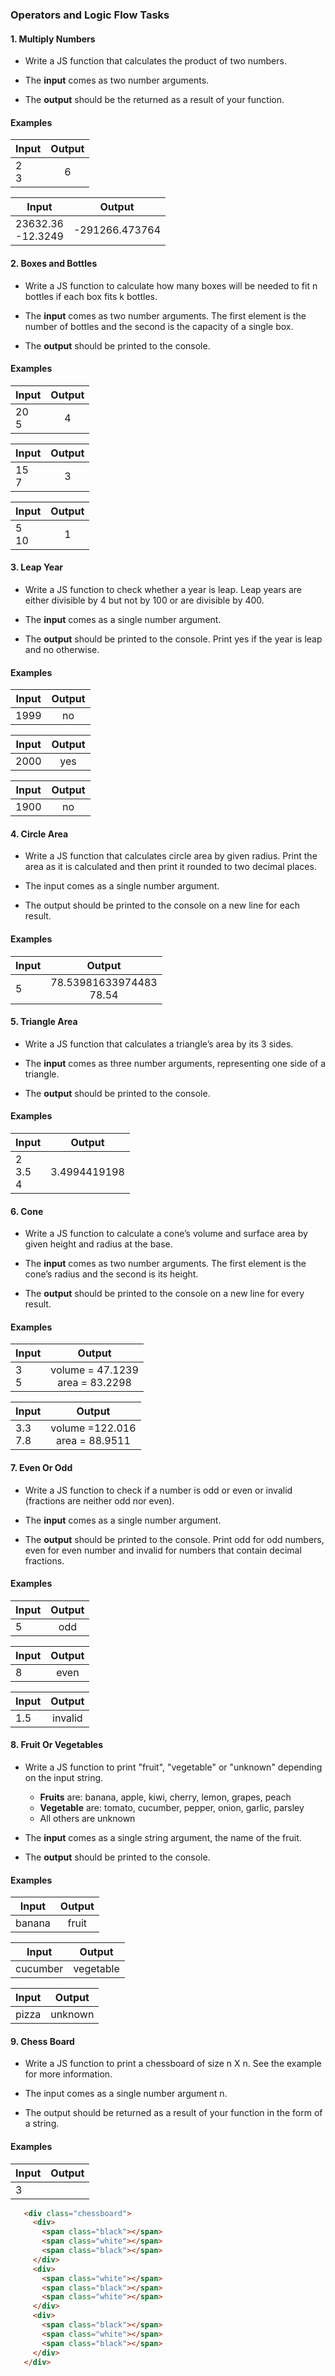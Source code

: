 ### Operators and Logic Flow Tasks

#### 1. Multiply Numbers

* Write a JS function that calculates the product of two numbers.

* The <b>input</b> comes as two number arguments.

* The <b>output</b> should be the returned as a result of your function.

#### Examples

| Input      | Output        |
| -----------|:-------------:|
| 2<br>3 |6|  

| Input      | Output        |
| -----------|:-------------:|
| 23632.36 <br> -12.3249 |-291266.473764|  

#### 2. Boxes and Bottles

* Write a JS function to calculate how many boxes will be needed to fit n bottles if each box fits k bottles.

* The <b>input</b> comes as two number arguments. The first element is the number of bottles and the second is the capacity of a single box.

* The <b>output</b> should be printed to the console.

#### Examples

| Input      | Output        |
| -----------|:-------------:|
| 20<br>5 |4|  

| Input      | Output        |
| -----------|:-------------:|
| 15 <br> 7 |3|  

| Input      | Output        |
| -----------|:-------------:|
| 5 <br> 10 |1|  

#### 3. Leap Year

* Write a JS function to check whether a year is leap. Leap years are either divisible by 4 but not by 100 or are divisible by 400.

* The <b>input</b> comes as a single number argument.

* The <b>output</b> should be printed to the console. Print yes if the year is leap and no otherwise.

#### Examples

| Input      | Output        |
| -----------|:-------------:|
| 1999|no|  

| Input      | Output        |
| -----------|:-------------:|
| 2000|yes|  

| Input      | Output        |
| -----------|:-------------:|
| 1900|no|  

#### 4. Circle Area

* Write a JS function that calculates circle area by given radius. Print the area as it is calculated and then print it rounded to two decimal places.

* The input comes as a single number argument.

* The output should be printed to the console on a new line for each result.

#### Examples

 Input      | Output        |
| -----------|:-------------:|
| 5 | 78.53981633974483<br>78.54| 

#### 5. Triangle Area

* Write a JS function that calculates a triangle’s area by its 3 sides.

* The <b>input</b> comes as three number arguments, representing one side of a triangle.

* The <b>output</b> should be printed to the console.

#### Examples

 Input      | Output        |
| -----------|:-------------:|
| 2<br>3.5<br> 4 | 3.4994419198| 

#### 6. Cone

* Write a JS function to calculate a cone’s volume and surface area by given height and radius at the base.

* The <b>input</b> comes as two number arguments. The first element is the cone’s radius and the second is its height.

* The <b>output</b> should be printed to the console on a new line for every result.

#### Examples

 Input      | Output        |
| -----------|:-------------:|
| 3<br>5<br> | volume = 47.1239<br>area = 83.2298| 

 Input      | Output        |
| -----------|:-------------:|
| 3.3<br>7.8<br> | volume =122.016 <br>area = 88.9511|

#### 7. Even Or Odd 
* Write a JS function to check if a number is odd or even or invalid (fractions are neither odd nor even).

* The <b>input</b> comes as a single number argument.

* The <b>output</b> should be printed to the console. Print odd for odd numbers, even for even number and invalid for numbers that contain decimal fractions.

#### Examples

 Input      | Output        |
| -----------|:-------------:|
| 5 | odd| 

 Input      | Output        |
| -----------|:-------------:|
| 8 | even| 

 Input      | Output        |
| -----------|:-------------:|
| 1.5 | invalid| 

#### 8. Fruit Or  Vegetables
* Write a JS function to print "fruit", "vegetable" or "unknown" depending on the input string.
  * <b>Fruits</b> are: banana, apple, kiwi, cherry, lemon, grapes, peach
  * <b>Vegetable</b> are: tomato, cucumber, pepper, onion, garlic, parsley
  * All others are unknown

* The <b>input</b> comes as a single string argument, the name of the fruit.

* The <b>output</b> should be printed to the console.

#### Examples

 Input      | Output        |
| -----------|:-------------:|
| banana | fruit| 

 Input      | Output        |
| -----------|:-------------:|
| cucumber| vegetable| 

 Input      | Output        |
| -----------|:-------------:|
| pizza | unknown| 

#### 9. Chess Board
* Write a JS function to print a chessboard of size n X n. See the example for more information.
  
* The input comes as a single number argument n.
 
* The output should be returned as a result of your function in the form of a string.

#### Examples 

 Input      | Output        |
| -----------|:-------------:|
|3  | | 

```html 
   <div class="chessboard">
     <div>
       <span class="black"></span>
       <span class="white"></span>
       <span class="black"></span>
     </div>
     <div>
       <span class="white"></span>
       <span class="black"></span>
       <span class="white"></span>
     </div>
     <div>
       <span class="black"></span>
       <span class="white"></span>
       <span class="black"></span>
     </div>
   </div>
```